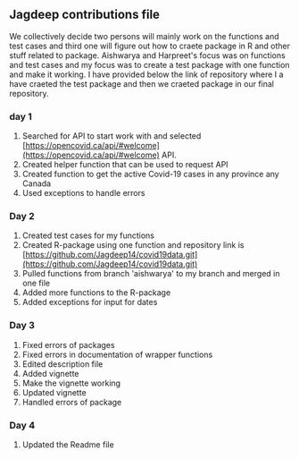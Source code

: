 ## Jagdeep contributions file

We collectively decide two persons will mainly work on the functions and test cases and third one will figure out how to craete package in R and other stuff related to package.
Aishwarya and Harpreet's focus was on functions and test cases and my focus was to create a test package with one function and make it working. I have provided below the link of repository 
where I a have craeted the test package and then we craeted package in our final repository.

### day 1
1. Searched for API to start work with and selected [https://opencovid.ca/api/#welcome](https://opencovid.ca/api/#welcome) API.
2. Created helper function that can be used to request API
3. Created function to get the active Covid-19 cases in any province any Canada
4. Used exceptions to handle errors

### Day 2
1. Created test cases for my functions
2. Created R-package using one function and repository link is [https://github.com/Jagdeep14/covid19data.git](https://github.com/Jagdeep14/covid19data.git)
3. Pulled functions from branch 'aishwarya' to my branch and merged in one file
4. Added more functions to the R-package 
5. Added exceptions for input for dates

### Day 3

1. Fixed errors of packages
2. Fixed errors in documentation of wrapper functions
3. Edited description file
4. Added vignette
5. Make the vignette working
6. Updated vignette
7. Handled errors of package

### Day 4

1. Updated the Readme file

